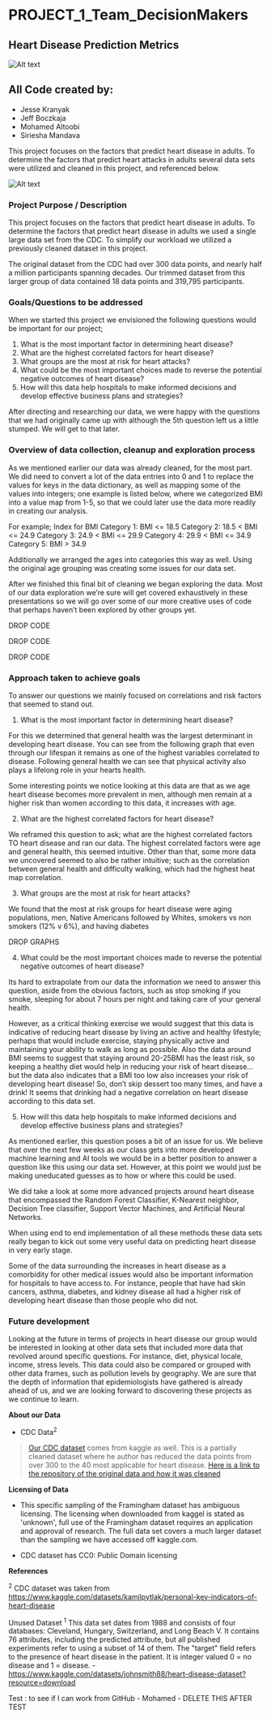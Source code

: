 # PROJECT_1_Team_DecisionMakers

## Heart Disease Prediction Metrics
![Alt text](<images/Project Cover img.jpg>)

## **All Code created by:**
- Jesse Kranyak
- Jeff Boczkaja
- Mohamed Altoobi
- Siriesha Mandava


This project focuses on the factors that predict heart disease in adults.  To determine the factors that predict heart attacks in adults several data sets were utilized and cleaned in this project, and referenced below.  


![Alt text](<project_1 data/project_heart.jpeg>)



### Project Purpose / Description

This project focuses on the factors that predict heart disease in adults. To determine the factors that predict heart disease in adults we used a single large data set from the CDC.  To simplify our workload we utilized a previously cleaned dataset in this project.  

The original dataset from the CDC had over 300 data points, and nearly half a million participants spanning decades. Our trimmed dataset from this larger group of data contained 18 data points and 319,795 participants. 

### Goals/Questions to be addressed

When we started this project we envisioned the following questions would be important for our project;

1. What is the most important factor in determining heart disease?
2. What are the highest correlated factors for heart disease?
3. What groups are the most at risk for heart attacks?
4. What could be the most important choices made to reverse the potential negative outcomes of heart disease?
5. How will this data help hospitals to make informed decisions and develop effective business plans and strategies?

After directing and researching our data, we were happy with the questions that we had originally came up with although the 5th question left us a little stumped.  We will get to that later. 

### Overview of data collection, cleanup and exploration process

As we mentioned earlier our data was already cleaned, for the most part.  We did need to convert a lot of the data entries into 0 and 1 to replace the values for keys in the data dictionary, as well as mapping some of the values into integers; one example is listed below, where we categorized BMI into a value map from 1-5, so that we could later use the data more readily in creating our analysis. 

For example;
Index for BMI 
Category 1: BMI <= 18.5
Category 2: 18.5 < BMI <= 24.9
Category 3: 24.9 < BMI <= 29.9
Category 4: 29.9 < BMI <= 34.9
Category 5: BMI > 34.9

Additionally we arranged the ages into categories this way as well. Using the original age grouping was creating some issues for our data set.

After we finished this final bit of cleaning we began exploring the data.       Most of our data exploration we’re sure will get covered exhaustively in these presentations so we will go over some of our more creative uses of code that perhaps haven’t been explored by other groups yet. 

DROP CODE

DROP CODE 

DROP CODE


### Approach taken to achieve goals

To answer our questions we mainly focused on correlations and risk factors that seemed to stand out.  
1. What is the most important factor in determining heart disease?

For this we determined that general health was the largest determinant in developing heart disease. You can see from the following graph that even through our lifespan it remains as one of the highest variables correlated to disease.  Following general health we can see that physical activity also plays a lifelong role in your hearts health.  

Some interesting points we notice looking at this data are that as we age heart disease becomes more prevalent in men, although men remain at a higher risk than women according to this data, it increases with age.  

2. What are the highest correlated factors for heart disease?

We reframed this question to ask; what are the highest correlated factors TO heart disease and ran our data.  The highest correlated factors were age and general health, this seemed intuitive.  Other than that, some more data we uncovered seemed to also be rather intuitive; such as the correlation between general health and difficulty walking, which had the highest heat map correlation.  

3. What groups are the most at risk for heart attacks?

We found that the most at risk groups for heart disease were aging populations, men, Native Americans followed by Whites, smokers vs non smokers (12% v 6%), and having diabetes 

DROP GRAPHS

4. What could be the most important choices made to reverse the potential negative outcomes of heart disease?

Its hard to extrapolate from our data the information we need to answer this question, aside from the obvious factors, such as stop smoking if you smoke, sleeping for about 7 hours per night and taking care of your general health.  

However, as a critical thinking exercise we would suggest that this data is indicative of reducing heart disease by living an active and healthy lifestyle; perhaps that would include exercise, staying physically active and maintaining your ability to walk as long as possible.  Also the data around BMI seems to suggest that staying around 20-25BMI has the least risk, so keeping a healthy diet would help in reducing your risk of heart disease… but the data also indicates that a BMI too low also increases your risk of developing heart disease! So, don’t skip dessert too many times, and have a drink!  It seems that drinking had a negative correlation on heart disease according to this data set.  

5. How will this data help hospitals to make informed decisions and develop effective business plans and strategies?

As mentioned earlier, this question poses a bit of an issue for us.  We believe that over the next few weeks as our class gets into more developed machine learning and AI tools we would be in a better position to answer a question like this using our data set.  However, at this point we would just be making uneducated guesses as to how or where this could be used.  

We did take a look at some more advanced projects around heart disease that encompassed the Random Forest Classifier, K-Nearest neighbor, Decision Tree classifier, Support Vector Machines, and Artificial Neural Networks.  

When using end to end implementation of all these methods these data sets really began to kick out some very useful data on predicting heart disease in very early stage.  

Some of the data surrounding the increases in heart disease as a comorbidity for other medical issues would also be important information for hospitals to have access to.  For instance, people that have had skin cancers, asthma, diabetes, and kidney disease all had a higher risk of developing heart disease than those people who did not.  

### Future development

Looking at the future in terms of projects in heart disease our group would be interested in looking at other data sets that included more data that revolved around specific questions.  For instance, diet, physical locale, income, stress levels.  This data could also be compared or grouped with other data frames, such as pollution levels by geography.  We are sure that the depth of information that epidemiologists have gathered is already ahead of us, and we are looking forward to discovering these projects as we continue to learn.
  


**About our Data** 

* CDC Data<sup>2</sup>

> [Our CDC dataset](https://www.kaggle.com/datasets/kamilpytlak/personal-key-indicators-of-heart-disease) comes from kaggle as well. This is a partially cleaned dataset where he author has reduced the data points from over 300 to the 40 most applicable for heart disease.   [Here is a link to the repository of the original data and how it was cleaned](https://github.com/kamilpytlak/data-science-projects/blob/main/heart-disease-prediction/2022/notebooks/data_processing.ipynb)


**Licensing of Data**

* This specific sampling of the Framingham dataset has ambiguous licensing. The licensing when downloaded from kaggel is stated as 'unknown', full use of the Framingham dataset requires an application and approval of research.  The full data set covers a much larger dataset than the sampling we have accessed off kaggle.com.

* CDC dataset has CC0: Public Domain licensing

**References**

<sup>2</sup> CDC dataset was taken from https://www.kaggle.com/datasets/kamilpytlak/personal-key-indicators-of-heart-disease 

Unused Dataset
<sup>1</sup> This data set dates from 1988 and consists of four databases: Cleveland, Hungary, Switzerland, and Long Beach V. It contains 76 attributes, including the predicted attribute, but all published experiments refer to using a subset of 14 of them. The "target" field refers to the presence of heart disease in the patient. It is integer valued 0 = no disease and 1 = disease.
  -https://www.kaggle.com/datasets/johnsmith88/heart-disease-dataset?resource=download


Test : to see if I can work from GitHub - Mohamed - DELETE THIS AFTER TEST
